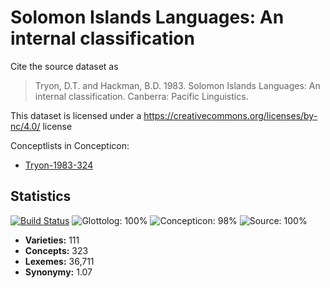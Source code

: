 # Solomon Islands Languages: An internal classification

Cite the source dataset as

> Tryon, D.T. and Hackman, B.D. 1983. Solomon Islands Languages: An internal classification. Canberra: Pacific Linguistics.

This dataset is licensed under a https://creativecommons.org/licenses/by-nc/4.0/ license

Conceptlists in Concepticon:
- [Tryon-1983-324](http://concepticon.clld.org/contributions/Tryon-1983-324)

## Statistics

[![Build Status](https://travis-ci.org/lexibank/tryonsolomon.svg?branch=master)](https://travis-ci.org/lexibank/tryonsolomon)
![Glottolog: 100%](https://img.shields.io/badge/Glottolog-100%25-brightgreen.svg "Glottolog: 100%")
![Concepticon: 98%](https://img.shields.io/badge/Concepticon-98%25-green.svg "Concepticon: 98%")
![Source: 100%](https://img.shields.io/badge/Source-100%25-brightgreen.svg "Source: 100%")

- **Varieties:** 111
- **Concepts:** 323
- **Lexemes:** 36,711
- **Synonymy:** 1.07

